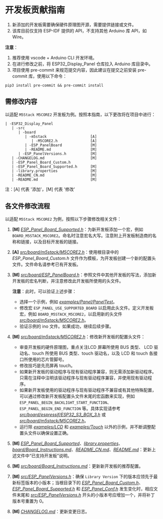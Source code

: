 # 开发板贡献指南

1. 新添加的开发板需要确保硬件原理图开源，需要提供链接或文件。
2. 该库目前仅支持 ESP-IDF 提供的 API，不支持其他 Arduino 库 API，如 Wire。

**注意**：
1. 推荐使用 vscode + Arduino CLI 开发环境。
2. 在进行修改之前，将 ESP32_Display_Panel 仓库拉入 Arduino 库目录中。
3. 项目使用 pre-commit 来规范提交内容，因此建议在提交之前安装 pre-commit 库，使用以下命令：

```
pip3 install pre-commit && pre-commit install
```

## 需修改内容

以适配 `M5Stack M5CORE2` 开发板为例。按照本指南，以下更改将在项目中进行：

```
| -ESP32_Display_Panel
   | -src
      | -board
         | -m5stack                    [A]
            | -M5CORE2.h               [A]
         | -ESP_PanelBoard             [M]
         | -README.md                  [M]
      | -ESP_PanelVersions.h           [M]
   | -CHANGELOG.md                     [M]
   | -ESP_Panel_Board_Custom.h         
   | -ESP_Panel_Board_Supported.h      [M]
   | -library.properties               [M]
   | -README_CN.md                     [M]
   | -README.md                        [M]
```
注：[A] 代表 '添加'，[M] 代表 '修改'

## 各文件修改流程

以适配 `M5Stack M5CORE2` 为例，按照以下步骤修改相关文件：

1. **[M]** *[ESP_Panel_Board_Supported.h](../../ESP_Panel_Board_Supported.h)*：为新开发板添加一个宏，例如 `BOARD_M5STACK_M5CORE2`。命名时注意宏名大写。注意附上开发板制造商的名称和链接，以及目标开发板的链接。
2. **[A]** *[src/board/m5stack/M5CORE2.h](../board/m5stack/M5CORE2.h)*：使用根目录中的 *ESP_Panel_Board_Custom.h* 文件作为模板，为开发板创建一个新的配置头文件。文件命名请参考已有开发板。
3. **[M]** *[src/board/ESP_PanelBoard.h](../board/ESP_PanelBoard.h)*：参照文件中其他开发板的写法，添加新开发板的宏名判断，并注意修改此开发板所使用的头文件。

   **注意**：此时，可以验证上述步骤：

      - 选择一个示例，例如 *[examples/Panel/PanelTest](../../examples/Panel/PanelTest/)*。
      - 修改宏 `ESP_PANEL_USE_SUPPORTED_BOARD` 以启用此头文件。定义开发板宏，例如 `BOARD_M5STACK_M5CORE2`，以启用新的头文件 *[src/board/m5stack/M5CORE2.h](../board/m5stack/M5CORE2.h)*。
      - 验证示例的 ino 文件。如果成功，继续后续步骤。

4. **[M]** *[src/board/m5stack/M5CORE2.h](../board/m5stack/M5CORE2.h)*：修改新开发板的配置头文件：
   - 审查开发板的硬件原理图，重点关注LCD 屏幕所使用 BUS 类型、 LCD 驱动名、touch 所使用 BUS 类型、touch 驱动名，以及 LCD 和 touch 各接口所使用的芯片管脚号。
   - 修改技巧是先亮屏再 touch。
   - 如果新开发板的驱动程序与现有驱动程序兼容，则无需添加新驱动程序。只需在注释中注明该驱动程序与现有驱动程序兼容，并使用现有驱动程序。
   - 如果新开发板使用的驱动程序与现有驱动程序不兼容或有其他特殊配置，可以通过修改新开发板配置头文件末尾的宏函数来实现，例如 `ESP_PANEL_BEGIN_BACKLIGHT_START_FUNCTION`、`ESP_PANEL_BEGIN_END_FUNCTION` 等。具体实现请参考 *[src/board/espressif/ESP32_S3_BOX_3.h](../board/espressif/ESP32_S3_BOX_3.h)* 或 *[src/board/m5stack/M5CORE2.h](../board/m5stack/M5CORE2.h)*。
   - 运行除 *[examples/LCD](../../examples/LCD/)* 和 *[examples/Touch](../../examples/Touch/)* 以外的示例，并不断调整配置头文件以确保设置正确。

5. **[M]** *[ESP_Panel_Board_Supported](../../ESP_Panel_Board_Supported.h)*、*[library.properties](../../library.properties)*、*[board/Board_Instructions.md](../board/Board_Instructions.md)*、*[README_CN.md](../../README_CN.md)*、*[README.md](../../README.md)*：更新上述文件中“已支持开发板”说明。
6. **[M]** *[src/board/Board_Instructions.md](../board/Board_Instructions.md)*：更新新开发板的推荐配置。
7. **[M]** *[src/ESP_PanelVersions.h](../ESP_PanelVersions.h)*：确保 `Library Version` 下的版本应领先于最新标签版本的小版本；当根目录下的 *[ESP_Panel_Board_Custom.h](../../ESP_Panel_Board_Custom.h)*、*[ESP_Panel_Board_Supported.h](../../ESP_Panel_Board_Supported.h)* 和 *[ESP_Panel_Conf.h](../../ESP_Panel_Conf.h)* 发生变化时，相应文件末尾和 *[src/ESP_PanelVersions.h](../ESP_PanelVersions.h)* 开头的小版本号应增加一个，并将补丁版本号重置为 0。
8. **[M]** *[CHANGELOG.md](../../CHANGELOG.md)*：更新变更日志。